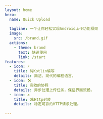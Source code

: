 ```yaml
---
layout: home
hero:
  name: Quick Upload
  
  tagline: 一个让你轻松实现Android上传功能框架
  image:
    src: /brand.gif
  actions:
    - theme: brand
      text: 快速使用
      link: /start
features:
  - icon: ⚡
    title: 纯Kotlin编写
    details: 简洁、现代的编程语言。
  - icon: 🛠️
    title: 高效的协程
    details: 异步处理上传任务，保证界面流畅。
  - icon: ✊
    title: OkHttp封装
    details: 稳定可靠的HTTP请求处理。
    
---
```

<script setup>
import { onMounted } from 'vue';
import Swal from 'sweetalert2';
import '@/styles/index.css'
onMounted(() => {
// 选择所有 <span> 标签
  const spans = document.querySelectorAll('span');

  spans.forEach((span, index) => {
    // 检查 <span> 的文本内容
    if (span.textContent.includes('演示视频')) {
        // 设置点击事件
    span.addEventListener('click', function() {
      // 动态设置弹出框内容
       Swal.fire({
      title: '请选择模式',
      html: `
        <button id="button1" class="custom-button">单文件上传模式</button>
        <button id="button2" class="custom-button">单文件上传模式多个文件上传</button>
        <button id="button3" class="custom-button">多个文件同时上传模式</button>
      `,
      showConfirmButton: false,
      showCancelButton: false
    });

    document.getElementById('button1').addEventListener('click', function() {
 Swal.fire({
        imageUrl: './one.gif',
        imageWidth: 248,
        imageHeight: 508,
        imageAlt: 'Dynamic GIF',
        showConfirmButton: false,
        showCloseButton: true
      });
     
    });

    document.getElementById('button2').addEventListener('click', function() {
     Swal.fire({
        imageUrl: './two.gif',
        imageWidth: 248,
        imageHeight: 508,
        imageAlt: 'Dynamic GIF',
        showConfirmButton: false,
        showCloseButton: true
      });
    });

    document.getElementById('button3').addEventListener('click', function() {
 Swal.fire({
        imageUrl: './three.gif',
        imageWidth: 248,
        imageHeight: 508,
        imageAlt: 'Dynamic GIF',
        showConfirmButton: false,
        showCloseButton: true
      });
    });
    });
    }
  });
  // 选择导航链接
      const demoLink = document.querySelector('a[href="javascript:void(0)"]');

      if (demoLink) {
        demoLink.addEventListener('click', (event) => {
          event.preventDefault(); // 阻止默认行为
        
        });
      }
//  tippy('#my-menu-id',   { 
//         content: `<div class='text-center' style=' width:1224px; height:804px'><img src="./one.gif" alt="Example GIF"  /></div>`,
//          arrow: false,
//           allowHTML: true,
//           placement: 'left',
//           theme:'light-border',
//         });
})
       
</script>